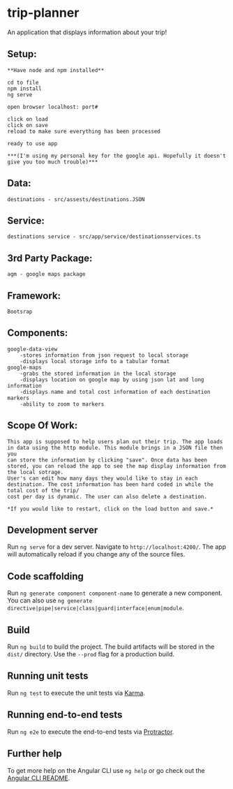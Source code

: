 # trip-planner

An application that displays information about your trip!

## Setup:
    **Have node and npm installed**

    cd to file
    npm install
    ng serve 

    open browser localhost: port#

    click on load
    click on save
    reload to make sure everything has been processed

    ready to use app

    ***(I'm using my personal key for the google api. Hopefully it doesn't give you too much trouble)***

## Data:
    destinations - src/assests/destinations.JSON

## Service:
    destinations service - src/app/service/destinationsservices.ts

## 3rd Party Package:
    agm - google maps package

## Framework:
    Bootsrap

## Components:
    google-data-view
        -stores information from json request to local storage
        -displays local storage info to a tabular format
    google-maps
        -grabs the stored information in the local storage
        -displays location on google map by using json lat and long information
        -displays name and total cost information of each destination markers
        -ability to zoom to markers

## Scope Of Work:

    This app is supposed to help users plan out their trip. The app loads in data using the http module. This module brings in a JSON file then you 
    can store the information by clicking "save". Once data has been stored, you can reload the app to see the map display information from the local sotrage.
    User's can edit how many days they would like to stay in each destination. The cost information has been hard coded in while the total cost of the trip/
    cost per day is dynamic. The user can also delete a destination. 
    
    *If you would like to restart, click on the load button and save.*
    

## Development server

Run `ng serve` for a dev server. Navigate to `http://localhost:4200/`. The app will automatically reload if you change any of the source files.

## Code scaffolding

Run `ng generate component component-name` to generate a new component. You can also use `ng generate directive|pipe|service|class|guard|interface|enum|module`.

## Build

Run `ng build` to build the project. The build artifacts will be stored in the `dist/` directory. Use the `--prod` flag for a production build.

## Running unit tests

Run `ng test` to execute the unit tests via [Karma](https://karma-runner.github.io).

## Running end-to-end tests

Run `ng e2e` to execute the end-to-end tests via [Protractor](http://www.protractortest.org/).

## Further help

To get more help on the Angular CLI use `ng help` or go check out the [Angular CLI README](https://github.com/angular/angular-cli/blob/master/README.md).


